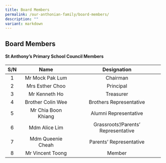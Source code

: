```yaml
---
title: Board Members
permalink: /our-anthonian-family/board-members/
description: ""
variant: markdown
---
```

## Board Members 

#### St Anthony’s Primary School Council Members

| S/N |         Name         |              Designation             |
|:---:|:--------------------:|:------------------------------------:|
|  1  |  Mr Mock Pak Lum     |  Chairman                            |
|  2  |  Mrs Esther Choo     |  Principal                           |
|  3  |  Mr Kenneth Ho       |  Treasurer                           |
|  4  |  Brother Colin Wee   |  Brothers Representative             |
|  5  |  Mr Chia Boon Khiang |  Alumni Representative               |
|  6  |  Mdm Alice Lim       |  Grassroots’/Parents’ Representative |
|  7  |  Mdm Queenie Cheah   |  Parents’ Representative   |     
| 8 | Mr Vincent Toong | Member|